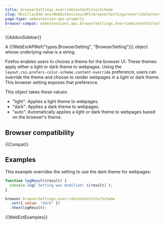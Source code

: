 ```yaml
---
title: browserSettings.overrideContentColorScheme
slug: Mozilla/Add-ons/WebExtensions/API/browserSettings/overrideContentColorScheme
page-type: webextension-api-property
browser-compat: webextensions.api.browserSettings.overrideContentColorScheme
---
```


{{AddonSidebar}}

A {{WebExtAPIRef("types.BrowserSetting", "BrowserSetting")}} object whose underlying value is a string.

Firefox enables users to choose a theme for the browser UI. These themes apply either a light or dark theme to webpages. Using the `layout.css.prefers-color-scheme.content-override` preference, users can override the theme and choose to render webpages in a light or dark theme. This browser setting exposes that preference.

This object takes these values:

- "light": Applies a light theme to webpages.
- "dark": Applies a dark theme to webpages.
- "auto": Automatically applies a light or dark theme to webpages based on the browser's theme.

## Browser compatibility

{{Compat}}

## Examples

This example overrides the setting to use the dark theme for webpages:

```js
function logResult(result) {
  console.log(`Setting was modified: ${result}`);
}

browser.browserSettings.overrideContentColorScheme
  .set({ value: "dark" })
  .then(logResult);
```

{{WebExtExamples}}
